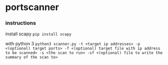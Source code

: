 # portscanner


### instructions

install scapy `pip install scapy`

with python 3 
`python3 scanner.py -t <target ip addresses> -p <(optional) target ports> -f <(optional) target file with ip address to be scanned> -s <the scan to run> -sf <(optional) file to write the summary of the scan to>`
